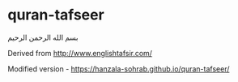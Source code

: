 # quran-tafseer

بسم الله الرحمن الرحيم

Derived from http://www.englishtafsir.com/

Modified version - https://hanzala-sohrab.github.io/quran-tafseer/
